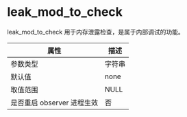 leak_mod_to_check 
======================================

leak_mod_to_check 用于内存泄露检查，是属于内部调试的功能。


|      **属性**      | **描述** |
|------------------|--------|
| 参数类型             | 字符串    |
| 默认值              | none   |
| 取值范围             | NULL   |
| 是否重启 observer 进程生效 | 否      |



